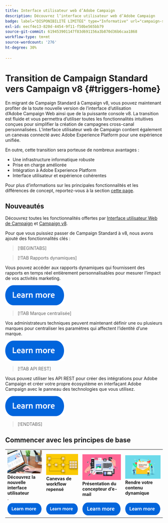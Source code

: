 ```yaml
---
title: Interface utilisateur web d’Adobe Campaign
description: Découvrez l’interface utilisateur web d’Adobe Campaign
badge: label="DISPONIBILITÉ LIMITÉE" type="Informative" url="campaign-standard-migration-home.md" tooltip="Limité aux utilisateurs migrés Campaign Standard"
exl-id: eecf4e13-820d-4454-9f11-f50be565bb79
source-git-commit: 619453901147f83d691156a3b870d36b6caa1868
workflow-type: tm+mt
source-wordcount: '276'
ht-degree: 30%

---
```


# Transition de Campaign Standard vers Campaign v8 {#triggers-home}

En migrant de Campaign Standard à Campaign v8, vous pouvez maintenant profiter de la toute nouvelle version de l’interface d’utilisation d’Adobe Campaign Web ainsi que de la puissante console v8. La transition est fluide et vous permettra d’utiliser toutes les fonctionnalités intuitives conçues pour simplifier la création de campagnes cross-canal personnalisées. L’interface utilisateur web de Campaign contient également un canevas connecté avec Adobe Experience Platform pour une expérience unifiée.

En outre, cette transition sera porteuse de nombreux avantages :

* Une infrastructure informatique robuste
* Prise en charge améliorée
* Intégration à Adobe Experience Platform
* Interface utilisateur et expérience cohérentes

Pour plus d’informations sur les principales fonctionnalités et les différences de concept, reportez-vous à la section [cette page](https://experienceleague.adobe.com/en/docs/campaign-web/v8/start/acs-migration).

## Nouveautés

Découvrez toutes les fonctionnalités offertes par [Interface utilisateur Web de Campaign](https://experienceleague.adobe.com/fr/docs/campaign-web/v8/campaign-web-home) et [Campaign v8](https://experienceleague.adobe.com/fr/docs/campaign/campaign-v8/campaign-home).

Pour que vous puissiez passer de Campaign Standard à v8, nous avons ajouté des fonctionnalités clés :

>[!BEGINTABS]

>[!TAB Rapports dynamiques]

Vous pouvez accéder aux rapports dynamiques qui fournissent des rapports en temps réel entièrement personnalisables pour mesurer l’impact de vos activités marketing.

[![image](assets/do-not-localize/learn-more-button.svg)](reporting/get-started-reporting.md)

>[!TAB Marque centralisée]

Vos administrateurs techniques peuvent maintenant définir une ou plusieurs marques pour centraliser les paramètres qui affectent l’identité d’une marque.

[![image](assets/do-not-localize/learn-more-button.svg)](branding/branding-gs.md)

>[!TAB API REST]

Vous pouvez utiliser les API REST pour créer des intégrations pour Adobe Campaign et créer votre propre écosystème en interfaçant Adobe Campaign avec le panneau des technologies que vous utilisez.

[![image](assets/do-not-localize/learn-more-button.svg)](api/get-started-apis.md)

>[!ENDTABS]

## Commencer avec les principes de base

<table style="table-layout:fixed">
  <tr style="border: 0;">
    <td>
    <a href="https://experienceleague.adobe.com/en/docs/campaign-web/v8/start/user-interface"><img src="assets/do-not-localize/menu-ui.jpeg"></a>
    <div><strong>Découvrez la nouvelle interface utilisateur</strong><br/>.</div>
    </td>
    <td>
    <a href="https://experienceleague.adobe.com/en/docs/campaign-web/v8/wf/gs-workflows"><img src="assets/do-not-localize/menu-workflows.jpeg"></a>
    <div><strong>Canevas de workflow repensé</strong><br/></div><br/>
    </td>
    <td>
    <a href="https://experienceleague.adobe.com/en/docs/campaign-web/v8/msg/email/content/start-design/get-started-email-designer"><img src="assets/do-not-localize/menu-email.png"></a>
    <div><strong>Présentation du concepteur d’e-mail</strong><br/>
    </div></td>
    <td>
    <a href="https://experienceleague.adobe.com/en/docs/campaign-web/v8/msg/dynamic-content/gs-personalization"><img src="assets/do-not-localize/menu-dynamic.png"></a>
    <div><strong>Rendre votre contenu dynamique</strong><br/></div>
    </td>
  </tr>
  <tr style="border: 0;">
    <td align="center"><a href="https://experienceleague.adobe.com/en/docs/campaign-web/v8/start/user-interface"><img src="assets/do-not-localize/learn-more-button.svg"></a></td>
    <td align="center"><a href="https://experienceleague.adobe.com/en/docs/campaign-web/v8/wf/gs-workflows"><img src="assets/do-not-localize/learn-more-button.svg"></a></td>
    <td align="center"><a href="https://experienceleague.adobe.com/en/docs/campaign-web/v8/msg/email/content/start-design/get-started-email-designer"><img src="assets/do-not-localize/learn-more-button.svg"></a></td>
    <td align="center"><a href="https://experienceleague.adobe.com/en/docs/campaign-web/v8/msg/dynamic-content/gs-personalization"><img src="assets/do-not-localize/learn-more-button.svg"></a></td>
    </tr>
</table>
